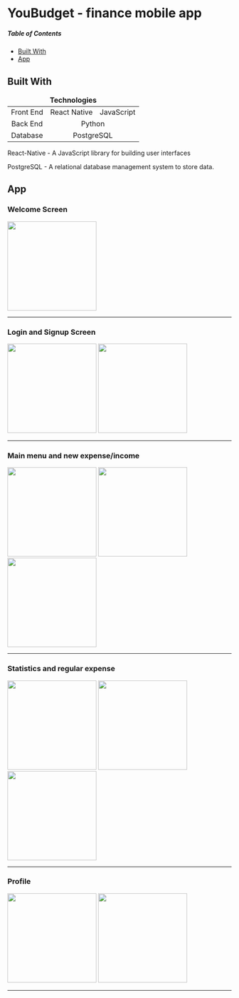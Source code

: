 # YouBudget - finance mobile app


##### Table of Contents  
- [Built With](#built_with)
- [App](#app)
    


<a name="built_with"/>

## Built With

<table>
    <thead>
    <tr align="center">
        <td colspan=4><b>Technologies</b></td>
    </tr>
    </thead>
    <tbody>
    <tr align="center">
        <td align="center">Front End</td>
        <td>React Native</td>
        <td>JavaScript</td>
    </tr>
    <tr align="center">
        <td>Back End</td>
        <td colspan=3>Python</td>
    </tr>
    <tr align="center">
        <td>Database</td>
        <td colspan=3>PostgreSQL</td>
    </tr>
    </tbody>
</table>


React-Native - A JavaScript library for building user interfaces

PostgreSQL - A relational database management system to store data.

<a name="app"/>

## App


### Welcome Screen
<img src="https://github.com/YakubovShakir/YouBudget/assets/41867901/50203e7d-c77f-441c-a1f0-0ab4e6c28d14" width="200">

---

### Login and Signup Screen
<img src="https://github.com/YakubovShakir/YouBudget/assets/41867901/b9207430-d438-4d8a-b5c5-c4cc38ceb454" width="200">
<img src="https://github.com/YakubovShakir/YouBudget/assets/41867901/28b52a05-fd9c-47cb-803e-e8a3f1b22f38" width="200">

---

### Main menu and new expense/income

<img src="https://github.com/YakubovShakir/YouBudget/assets/41867901/0120b88b-d876-4777-97e9-e25f60ad251b" width="200">
<img src="https://github.com/YakubovShakir/YouBudget/assets/41867901/9a42102e-87bb-4df6-b711-64cb4bbd61b8" width="200">
<img src="https://github.com/YakubovShakir/YouBudget/assets/41867901/e8b645f0-2674-4aca-9d89-a07ead45530a" width="200">

---

### Statistics and regular expense

<img src="https://github.com/YakubovShakir/YouBudget/assets/41867901/041b1a37-e113-4d80-abe7-e6d73e97ea78" width="200">
<img src="https://github.com/YakubovShakir/YouBudget/assets/41867901/c970b605-4132-4462-8f88-32344eaa234f" width="200">
<img src="https://github.com/YakubovShakir/YouBudget/assets/41867901/13c41cf9-0067-410f-b6fd-ddfac64b6567" width="200">

---

### Profile 
<img src="https://github.com/YakubovShakir/YouBudget/assets/41867901/a7d16ad5-ee12-47e4-8bd8-5fc24fe2149f" width="200">
<img src="https://github.com/YakubovShakir/YouBudget/assets/41867901/708f4fa7-bc62-458b-8fc3-b4997bca4160" width="200">

---












